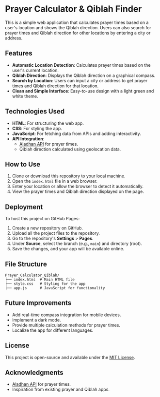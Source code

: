 # Prayer Calculator & Qiblah Finder

This is a simple web application that calculates prayer times based on a user's location and shows the Qiblah direction. Users can also search for prayer times and Qiblah direction for other locations by entering a city or address.

## Features

- **Automatic Location Detection**: Calculates prayer times based on the user's current location.
- **Qiblah Direction**: Displays the Qiblah direction on a graphical compass.
- **Search by Location**: Users can input a city or address to get prayer times and Qiblah direction for that location.
- **Clean and Simple Interface**: Easy-to-use design with a light green and white theme.

## Technologies Used

- **HTML**: For structuring the web app.
- **CSS**: For styling the app.
- **JavaScript**: For fetching data from APIs and adding interactivity.
- **API Integration**:
  - [Aladhan API](https://aladhan.com/prayer-times-api) for prayer times.
  - Qiblah direction calculated using geolocation data.

## How to Use

1. Clone or download this repository to your local machine.
2. Open the `index.html` file in a web browser.
3. Enter your location or allow the browser to detect it automatically.
4. View the prayer times and Qiblah direction displayed on the page.

## Deployment

To host this project on GitHub Pages:

1. Create a new repository on GitHub.
2. Upload all the project files to the repository.
3. Go to the repository's **Settings** > **Pages**.
4. Under **Source**, select the branch (e.g., `main`) and directory (root).
5. Save the changes, and your app will be available online.

## File Structure

```
Prayer_Calculator_Qiblah/
├── index.html  # Main HTML file
├── style.css   # Styling for the app
├── app.js      # JavaScript for functionality
```

## Future Improvements

- Add real-time compass integration for mobile devices.
- Implement a dark mode.
- Provide multiple calculation methods for prayer times.
- Localize the app for different languages.

## License

This project is open-source and available under the [MIT License](LICENSE).

## Acknowledgments

- [Aladhan API](https://aladhan.com/prayer-times-api) for prayer times.
- Inspiration from existing prayer and Qiblah apps.
